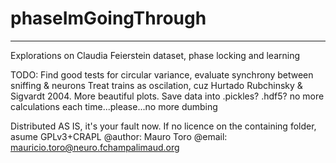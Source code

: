 # phaseImGoingThrough
---------------------
Explorations on Claudia Feierstein dataset, phase locking and learning

TODO: Find good tests for circular variance, evaluate synchrony between sniffing & neurons
      Treat trains as oscilation, cuz Hurtado Rubchinsky & Sigvardt 2004.
      More beautiful plots.
      Save data into .pickles? .hdf5? no more calculations each time...please...no more dumbing

Distributed AS IS, it's your fault now.
If no licence on the containing folder, asume GPLv3+CRAPL
@author: Mauro Toro
@email: mauricio.toro@neuro.fchampalimaud.org
